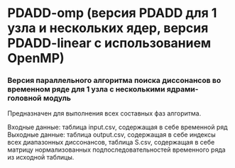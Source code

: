 # PDADD-omp (версия PDADD для 1 узла и нескольких ядер, версия PDADD-linear с использованием OpenMP)

### Версия параллельного алгоритма поиска диссонансов во временном ряде для 1 узла с несколькими ядрами- головной модуль
Предназначен для выполнения всех составных фаз алгоритма.

Входные данные: таблица input.csv, содержащая в себе временной ряд<br>
Выходные данные: таблица output.csv, содержащая в себе индексы всех диапазонных диссонансов, 
	таблица S.csv, содержащая в себе матрицу нормализованных подпоследовательностей временного ряда из исходной таблицы.<br>
